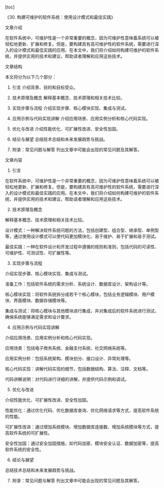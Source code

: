 
[toc]                    
                
                
《30. 构建可维护的软件系统：使用设计模式和最佳实践》

文章介绍

在软件系统中，可维护性是一个非常重要的概念，因为可维护性意味着系统可以被轻松地更新、扩展和修复。但是，要构建具有高可维护性的软件系统，需要进行深入的设计模式和最佳实践的应用。在本文中，我们将介绍如何构建可维护的软件系统，并提供实用的技术和建议，帮助读者理解和应用这些技术。

文章结构

本文将分为以下几个部分：

1. 引言
介绍背景、目的和目标受众。

2. 技术原理及概念
解释基本概念、技术原理和相关技术比较。

3. 实现步骤与流程
介绍实现步骤、核心模块实现、集成与测试。

4. 应用示例与代码实现讲解
介绍应用场景、应用实例分析和核心代码实现。

5. 优化与改进
介绍性能优化、可扩展性改进、安全性加固。

6. 结论与展望
总结技术总结和未来发展趋势与挑战。

7. 附录：常见问题与解答
列出文章中可能会出现的常见问题及其解答。

文章内容

1. 引言

在软件系统中，可维护性是一个非常重要的概念，因为可维护性意味着系统可以被轻松地更新、扩展和修复。但是，要构建具有高可维护性的软件系统，需要进行深入的设计模式和最佳实践的应用。在本文中，我们将介绍如何构建可维护的软件系统，并提供实用的技术和建议，帮助读者理解和应用这些技术。

2. 技术原理及概念

解释基本概念、技术原理和相关技术比较。

设计模式：一种解决软件系统问题的方法，包括创建型、组合型、继承型、单例型等，通过使用设计模式可以使代码更加模块化、易于维护、易于扩展和易于测试。

最佳实践：一种在软件设计和开发过程中遵循的规则和准则，包括代码的可读性、可维护性、可测试性、可扩展性等。

3. 实现步骤与流程

介绍实现步骤、核心模块实现、集成与测试。

准备工作：包括软件系统的需求分析、系统设计、数据库设计、架构设计等。

核心模块实现：将软件系统拆分成若干个核心模块，包括业务逻辑模块、用户模块、界面模块、数据存储模块等。

集成与测试：将核心模块与其他模块进行集成，并对集成后的软件系统进行测试，确保系统能够满足需求和设计要求。

4. 应用示例与代码实现讲解

介绍应用场景、应用实例分析和核心代码实现。

应用场景：包括电子商务系统、金融支付系统、社交网络系统等。

应用实例分析：包括系统架构、模块划分、接口设计、异常处理等。

核心代码实现：讲解代码实现的细节，包括数据结构、算法、注释、文档等。

代码讲解说明：对代码进行详细的讲解，并提供代码示例和调试。

5. 优化与改进

介绍性能优化、可扩展性改进、安全性加固。

性能优化：通过优化代码、优化数据库查询、优化网络请求等方式，提高软件系统的性能。

可扩展性改进：通过增加系统模块、增加数据库连接数、增加系统模块等方式，提高软件系统的可扩展性。

安全性加固：通过安全加固措施，如代码加密、模块安全认证、数据加密等，提高软件系统的安全性。

6. 结论与展望

总结技术总结和未来发展趋势与挑战。

7. 附录：常见问题与解答
列出文章中可能会出现的常见问题及其解答。

